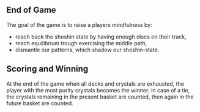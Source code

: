 ## End of Game

The goal of the game is to raise a players mindfulness by: 
- reach back the shoshin state by having enough discs on their track,
- reach equilibrium trough exercising the middle path, 
- dismantle our patterns, which shadow our shoshin-state.
## Scoring and Winning

At the end of the game when all decks and crystals are exhausted, the player with the most purity crystals becomes the winner; in case of a tie, the crystals remaining in the present basket are counted, then again in the future basket are counted.
